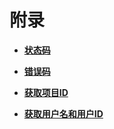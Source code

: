 # 附录<a name="swr_02_0008"></a>

-   **[状态码](状态码.md)**  

-   **[错误码](错误码.md)**  

-   **[获取项目ID](获取项目ID.md)**  

-   **[获取用户名和用户ID](获取用户名和用户ID.md)**  


